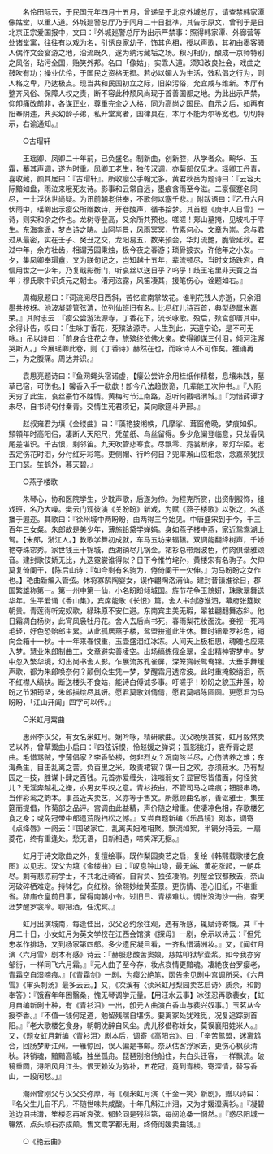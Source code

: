 <!-- { "loadSidebar": true } -->
　　名伶田际云，于民国元年四月十五月，曾递呈于北京外城总厅，请查禁韩家潭像姑堂，以重人道。外城廵警总厅乃于同月二十日批凖，其告示原文，曾刊于是日北京正宗爱国报中，文曰：『外城廵警总厅为出示严禁事：照得韩家潭、外廊营等处诸堂寓，往往有以戏为名，引诱良家幼子，饰其色相，授以声歌，其初由墨客骚人偶作文会宴游之地，沿流既久，遂为纳污藏垢之场。积习相仍，酿成一京师特别之风俗，玷污全国，贻笑外邦。名曰「像姑」，实乖人道。须知改良社会，戏曲之鼓吹有功；操业优伶，于国民之资格无损。若必以媚人为生活，效私倡之行为，则人格之卑，乃达极点。现当共和民国初立之际，旧染污俗，允宜咸与维新。本厅有整齐风俗、保障人权之责，断不容此种颓风尚现于首善国都之地。为此出示严禁，仰卽痛改前非，各谋正业，尊重完全之人格，同为高尚之国民。自示之后，如再有阳奉阴违，典买幼龄子弟，私开堂寓者，国律具在，本厅不能为尔等宽也。切切特示，右谕通知。』 

　　○古瑁轩 

　　王瑶卿、凤卿二十年前，已负盛名。制新曲，创新腔，从学者众。畹华、玉霜，摹其声调，遂为时重。凤卿工老生，独传汉调，亦菊部仅见才。瑶卿工丹青，喜收藏，颜其居曰：『古瑁轩』。所收瘿公手翰尤多。黄君秋岳为题诗曰：『云容天际黯如盘，雨泣来哦死友诗。影事和云常自远，墨痕含雨至今滋。二豪偃蹇名同尽，一土浮休世尚疑。为讯前朝老供奉，不歌何以塞千悲。』附跋语曰：『乙丑六月伏雨中，瑶卿出示瘿公所赠数诗，开卷酸声，循书拾梦。其首题《庚申人日雪》一诗，则实和余之作也。龙树寺登高，又余所共预也。嗟嗟！郏山墓掩，见坡札于平生。东海龛遥，梦白诗之畴。山阿毕景，风雨冥冥，竹素何心，文章为崇。念与君过从最密，实在壬子、癸丑之交，龙阳易五，数来预会，华灯流艶，脆管延秋。君过中年，余方壮齿，相谓芳园秉烛，极今夜之春游；琐骨披衣，许他年之小友。一夕，集凤卿奉瑁盦，又为联句记之，岂知越十五年，辈流顿尽，当时文场跌宕，自信用世之一少年，乃复戢影衡门，听哀丝以送日乎？呜乎！歧王宅里非天寳之当年；穆氏歌中识贞元之朝士。渚河泫露，风笛凄其，援笔伤心，诠题如右。』 

　　周梅泉题曰：『词流阅尽日西斜，苦忆宣南掌故花。谁判花残人亦逝，只余泪墨共枝枒。池波凝碧管弦清，位列仙班旧有名。比尽红儿诗百首，典型终属米嘉荣。』其附志云：『瘿公尝游法源寺，丁香花下，流长咏歌。殁后，殡宫卽厝其中。余得讣告，叹曰：「生咏丁香花，死殡法源寺。人生到此，天道宁论，是不可无咏。」吊以诗曰：「前身合住花之寺，旅殡终依佛火亲。安得卿谋三付泪，倾河注澥哭斯人。」今展瑶卿此卷，则《丁香诗》赫然在也，而咏诗人不可作矣。雒诵再三，为之腹痛。周达并识。』 

　　袁思亮题诗曰：『鱼网蝇头宿诺虚，【瘿公尝许余用桂纸作精楷，息壤未践，墓草已宿，可伤也。】馨香入手一欷歔！卽今八法趋恢诡，几辈能工次仲书。』『人阨天穷了此生，哀丝豪竹不胜情。黄梅时节江南路，忍听何戡唱渭城。』『为惜薛谭才未尽，自书诗句付秦青。交情生死君须记，莫向歌筵斗尹邢。』 

　　赵叔雍君为填《金缕曲》曰：『藻艳披缃帙，几摩挲、茸窗倦晚，梦痕如织。顦顇年时高阳侣，凄断人天咫尺，凭茧纸、乌丝留得。多少危阑登临意，只龙香凤尾差堪识。千古恨，剩邻笛。九天吹管悲寒食。尽飘零、霓裳断序，翠灯华陌。老去定伤花时泪，分付红牙彩笔。更侧帽、行吟何日？兜率澥山应相念，念嘉荣犹挟王门瑟。笙鹤外，暮天碧。』 

　　○燕子楼歌 

　　朱琴心，协和医院学生，少耽声歌，后遂为伶。为程克所赏，出资制服饰，组戏班，名乃大噪。樊云门观彼演《关盼盼》新戏，为赋《燕子楼歌》以张之，名遂播于遐迩。其歌曰：『徐州城中两盼盼，由两得三今始见。中唐盛宋到于今，千三百年三女粲。朱郎故是美少年，薄施铅黛学婵娟。身如燕子楼中燕，家近鸳鸯湖上鸳。【朱郎，浙江人。】教歌学舞初成就，车马五坊来辐辏。双调能翻绛树声，千娇艳夺珠帘秀。家世钱王十锦城，西湖销尽几锅金。裙衫总带烟波色，竹肉俱谐雅颂音。建封歌伎娇无比，九迭霓裳谁得似？日下今惟竹垞孙，黄楼宋有名驹子。欠伸莫复倚阑干，【陈后山诗：『如今剩有名驹为，倦倚阑干一欠伸。』为马盼盼之女作也。】艳曲新编入管弦。休将寡鹄陶婴女，误作翩陶洛浦仙。建封昔镇淮徐日，郡国繁雄称第一。第一州中第一仙，小名盼盼倾城国。旌节花争玉貌姸，珠歌翠舞送华年。生平爱诵《香山集》，宾席能歌《长恨》篇。舍人书剑游淮泗，幕府张筵欵朝贵。青莲得听宠奴歌，緑珠原不安仁避。东南宾主美无瑕，翠袖翩翻舞态斜。他日霜凋白杨树，此宵风袅牡丹花。舍人去后尚书死，春雨梨花妆面洗。妾视一死鸿毛轻，好色恐贻郎主累。从此孤居燕子楼，鸳盟拚道此生休。舞时钿晕罗衫色，销向金箱十一秋。十一年来春恨重，玉壶盛泪红冰冻。人间天上极相思，魂魄也应来入梦。慧业朱郎制曲工，文章避实善凌空。出场缟练俄金翠，全出精神寄梦中。梦中忽入繁华境，幻出尚书舍人影。乍展流苏孔雀屏，深笼寳帐鸳鸯锦。大垂手舞缓声歌，都为朱郎唤奈何？颠倒众生凭一梦，梦醒霜月透帘波。此时重掩鲛绡泪，燕不红襟人缟袂。断送楼头不食姑，能诗白傅诚多事。吁嗟乎！盼盼之貌玉井莲，盼盼之节湘筠坚，朱郎描绘尽其姸。愿君莫歌刘倩倩，愿君莫唱陈圆圆。更愿君为马盼盼，「江山开阖」四字可以传。』 

　　○米虹月鬻曲 

　　惠州李汉父，有女名米虹月。娴吟咏，精研歌曲。汉父晚境甚贫，虹月毅然卖艺以养，曾草鬻曲小启曰：『四弦诉恨，怜赵媛之弹词；孤影挑灯，哀乔青之题曲。毛惜骂贼，宁薄倡家？李香坠楼，何非烈女？况南陔兰尽，心伤洁养之难；东海桑生，目击乱离之苦。负百里之米，敢责裙钗？谋一日之欢，亦须菽水。乃有梨园之一技，胜谋卜肆之百钱。元首亦爱缠头，谁嗤弱女？显宦尽皆借面，何怪贫儿？无淫奔越礼之嫌，亦男女平权之意。青衫按曲，不管司马之啼痕；钿服串场，当作彩鸾之韵本。事虽近夫卖艺，义亦等于售文。所愿顾曲名家，善讴雅士，集笙筵而提倡，作菊部之品评。宫调由此益精，声价随之增重。使凄凉色相，存歌楼乞食之身；或免冠带中郎遗荒陇扫松之憾。』又尝自题新编《乐昌镜》剧本，调寄《点绛唇》一阕云：『国破家亡，乱离夫妇难相聚。飘流如絮，半镜分持去。一扇菱花，终有重逢处。愁无语，旧新相遇，啼笑浑无据。』 

　　虹月于诗文歌曲之外，复擅绘事。既作梨园卖艺之启，复绘《韩熙载歌楼乞食图》以见志。汉父为填《金缕曲》曰：『叹息钟山隐，最无端、黄花涨起，一朝兵尽。剩有悲凉前学士，不共北迁骑省。自背负、独弦凄响。列屋金钗都散去，奈山河破碎栖难定。持钵乞，向红粉。徐熙妙绘黄荃景。更伤情、澄心旧纸，不堪重省。辞庙仓皇前日事，留得南朝小令。过旧日、青楼难认。惆怅浪淘沙一曲，杳天涯梦醒罗衾冷。聊把酒，任沈冥。』 

　　虹月出演城南，每逢佳出，汉父必约余往观，遇有所感，辄赋诗寄慨。其『十月二十日，小女虹月为英文学校在江西会馆演《探母》一剧，余示以诗云：『但凭忠孝作排场，又到杨家第四郎。多少遗民凝目看，一齐私惜满洲妆。』又，《闻虹月演〈六月雪〉剧本有感》诗云：『赫服悲酸苦窦娘，慈姑叩狱挈壶浆。如今我亦穷邹衍，一样同飞六月霜。』『元人曲子至今存，妆点哀情更黯魂。凄絶夜台罗瘿老，青霜空自湿啼痕。』【《青霜剑》一剧，为瘿公絶笔，函告余见剧中宫调所采，《六月雪》《审头刺汤》最多云云。】又，《次溪有〈读米虹月梨园卖艺启诗〉质余，和韵奉答》：『饿客年年困翳桑，愧无琴调学元量。【用汪水云事】冰弦忍再歌裴女，【虹月自编新剧十种，有《青衫泪》一出，卽元人曲演白香山与裴兴奴事。】玉茗从今授李香。』『不值一钱何足道，勉留残喘自堪伤。要离冢处犹难觅，况复追踪到首阳。』『老大歌楼乞食身，朝朝沈醉自风尘。虎儿移借称娇女，莫误襄阳姓米人。』又，《题女虹月新编〈青衫泪〉剧本后，调寄《高阳台》。曰：「辛苦鸳盟，迷离鸩合，回肠梦断江州。一雁惊回，误人偏是书邮。奈从估客浮家去，更伤心枫荻清秋。转销魂，黯黯高城，独坐孤舟。琵琶别抱他船住，共白头迁客，一样飘流。破镜重圆，浔阳风月江头。恨天赖汝为弥补，五花冠，竟到青楼。寄深情，替写香山，一段闲愁。」』 

　　潮州曾刚父与汉父交弥厚，有《观米虹月演〈千金一笑〉新剧》，赠以诗曰：『名父生儿自不凡，不随世味共咸酸。十年几斛江州泪，又为才媛湿满衫。』『凝碧池边泪共潸，笙楼忍再听哀弦。郁轮同是残科第，每阅沧桑一惘然。』『惑尽阳城一冁然，点头顽石亦成颠。售文鬻字都无用，终倚闺媛卖曲钱。』 

　　○《艳云曲》 

